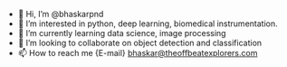 - 👋 Hi, I’m @bhaskarpnd
- 👀 I’m interested in python, deep learning, biomedical instrumentation.
- 🌱 I’m currently learning data science, image processing
- 💞️ I’m looking to collaborate on object detection and classification
- 📫 How to reach me {E-mail} bhaskar@theoffbeatexplorers.com

<!---
bhaskarpnd/bhaskarpnd is a ✨ special ✨ repository because its `README.md` (this file) appears on your GitHub profile.
You can click the Preview link to take a look at your changes.
--->

